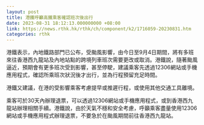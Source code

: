 ```yaml
---
layout: post
title: 港鐵呼籲高鐵乘客確認班次後出行
date: 2023-08-31 18:12:13.000000000 +08:00
link: https://news.rthk.hk/rthk/ch/component/k2/1716059-20230831.htm
categories: rthk
---
```


港鐵表示，內地鐵路部門已公布，受颱風影響，由今日至9月4日期間，將有多班來往香港西九龍站及內地站點的跨境列車班次需要更改或取消。港鐵說，隨著颱風逼近，預期會有更多班次受到影響，甚至停駛，建議乘客先透過12306網站或手機應用程式，確認所乘班次狀況後才出行，並為行程預留充足時間。
 
港鐵又建議，在港的受影響乘客考慮提早或推遲行程，或使用其他交通工具離境。
 
乘客可於30天內辦理退票，可以透過12306網站或手機應用程式，或到香港西九龍站辦理相關手續。港鐵說，由於天氣不穩和安全考慮，呼籲乘客盡量使用12306網站或手機應用程式辦理退票，不要急於在颱風期間前往香港西九龍站。
